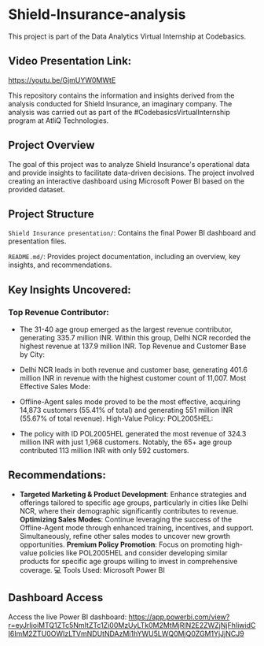 # Shield-Insurance-analysis
This project is part of the Data Analytics Virtual Internship at Codebasics.

## Video Presentation Link:
https://youtu.be/GjmUYW0MWtE

This repository contains the information and insights derived from the analysis conducted for Shield Insurance, an imaginary company. The analysis was carried out as part of the #CodebasicsVirtualInternship program at AtliQ Technologies.

## Project Overview
The goal of this project was to analyze Shield Insurance's operational data and provide insights to facilitate data-driven decisions. The project involved creating an interactive dashboard using Microsoft Power BI based on the provided dataset.

## Project Structure
`Shield Insurance presentation/`: Contains the final Power BI dashboard and presentation files.

`README.md/`: Provides project documentation, including an overview, key insights, and recommendations.

## Key Insights Uncovered:

### Top Revenue Contributor:

- The 31-40 age group emerged as the largest revenue contributor, generating 335.7 million INR. Within this group, Delhi NCR recorded the highest revenue at 137.9 million INR.
Top Revenue and Customer Base by City:

- Delhi NCR leads in both revenue and customer base, generating 401.6 million INR in revenue with the highest customer count of 11,007.
Most Effective Sales Mode:

- Offline-Agent sales mode proved to be the most effective, acquiring 14,873 customers (55.41% of total) and generating 551 million INR (55.67% of total revenue).
High-Value Policy: POL2005HEL:

- The policy with ID POL2005HEL generated the most revenue of 324.3 million INR with just 1,968 customers. Notably, the 65+ age group contributed 113 million INR with only 592 customers.
## Recommendations:

- **Targeted Marketing & Product Development**: Enhance strategies and offerings tailored to specific age groups, particularly in cities like Delhi NCR, where their demographic significantly contributes to revenue.
**Optimizing Sales Modes**: Continue leveraging the success of the Offline-Agent mode through enhanced training, incentives, and support. Simultaneously, refine other sales modes to uncover new growth opportunities.
**Premium Policy Promotion**: Focus on promoting high-value policies like POL2005HEL and consider developing similar products for specific age groups willing to invest in comprehensive coverage.
💻 Tools Used: Microsoft Power BI
## Dashboard Access
Access the live Power BI dashboard: https://app.powerbi.com/view?r=eyJrIjoiMTQ1ZTc5NmItZTc1Zi00MzUyLTk0M2MtMjRlN2E2ZWZjNjFhIiwidCI6ImM2ZTU0OWIzLTVmNDUtNDAzMi1hYWU5LWQ0MjQ0ZGM1YjJjNCJ9
